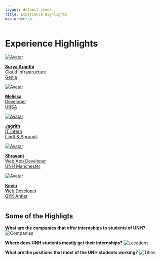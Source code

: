 ```yaml
---
layout: default_check
title: Experience Highlights
nav_order: 4
---
```


# Experience Highlights

<div class="row">
  <div class="column">
    <div class="card">
    <a href="surya">
    <img class = "myImage" src="surya.jpg" alt="Avatar">
    <p class= "heading"> <b>Surya Kranthi</b><br/>
    Cloud Infrastructure<br/>
    Genia</p></a>
    </div>
  </div>
  <div class="column">
    <div class="card">    
    <a href="mellisa">
    <img class = "myImage" src="https://media-exp1.licdn.com/dms/image/C4D03AQFgI5nXMJcf7A/profile-displayphoto-shrink_800_800/0?e=1598486400&v=beta&t=GXiEc3pSNo5I0SjcjlCcWn79Hxom1MNInb4I_mjIKMU" alt="Avatar">
        <p class= "heading"> <b>Melissa</b><br/>
        Developer<br/>
        URSA</p></a>
    </div>
  </div>
  <div class="column">
    <div class="card">
    <a href="jagrith">
    <img class = "myImage" src="https://media-exp1.licdn.com/dms/image/C5603AQGh2t_wSEgj5g/profile-displayphoto-shrink_800_800/0?e=1599696000&v=beta&t=BTusQR3My3_1CQaZN2DZiqdthfThuWnyr9JXI64aduY" alt="Avatar">
    <p class= "heading"> <b>Jagrith</b><br/>
    IT Intern<br/>
    Lindt & Sprungli</p></a>
    </div>
  </div>
  <div class="column">
    <div class="card">
    <a href="shravani">
    <img class = "myImage" src="shravani.jpg" alt="Avatar">
    <p class= "heading"> <b>Shravani</b><br/>
    Web App Developer<br/>
    UNH Manchester</p></a>
    </div>
  </div>
  <div class="column">
    <div class="card">
    <a href="kevin">
    <img class = "myImage" src="https://media-exp1.licdn.com/dms/image/C5603AQE9R03pm-QEjg/profile-displayphoto-shrink_800_800/0?e=1598486400&v=beta&t=l5TlT-rRnzMAoy3TRdndwU_b4Sr3osPl9zgqD6byRnc" alt="Avatar">
    <p class= "heading"> <b>Kevin</b><br/>
    Web Developer<br/>
    GYK Antler</p></a>
    </div>
  </div>
</div>

## Some of the Highligts
<b>What are the companies that offer internships to students of UNH?</b>
![Companies](Internshiplocations.jpg)

<b>Where does UNH students mostly get their internships?</b>
![Locations](InternshipStates.jpg)

<b>What are the positions that most of the UNH students working?</b>
![Titles](InternshipTitles.jpg)
